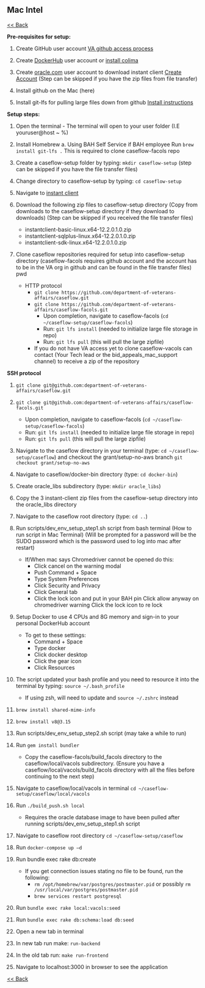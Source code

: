 ## Mac Intel  ##################################################

[<< Back](README.md)

**Pre-requisites for setup:**

1. Create GitHub user account [VA github access process](https://department-of-veterans-affairs.github.io/github-handbook/guides/onboarding/getting-access)

2. Create [DockerHub](https://hub.docker.com/signup) user account or [install colima](https://github.com/abiosoft/colima#installation)

3. Create [oracle.com](http://oracle.com/) user account to download instant client [Create Account](https://profile.oracle.com/myprofile/account/create-account.jspx) (Step can be skipped if you have the zip files from file transfer)

4. Install github on the Mac (here)

5. Install git-lfs for pulling large files down from github [Install instructions](https://git-lfs.github.com/)

**Setup steps:**

1. Open the terminal - The terminal will open to your user folder (I.E youruser@host ~ %)
2. Install Homebrew
    a. Using BAH Self Service if BAH employee Run ```brew install git-lfs .``` This is required to clone caseflow-facols repo

3. Create a caseflow-setup folder by typing: `mkdir caseflow-setup` (step can be skipped if you have the file transfer files)

4. Change directory to caseflow-setup by typing: `cd caseflow-setup`

5. Navigate to [instant client](https://www.oracle.com/database/tecdchnologies/instant-client/linux-x86-64-downloads.html)

6. Download the following zip files to caseflow-setup directory (Copy from downloads to the caseflow-setup directory if they download to downloads) (Step can be skipped if you received the file transfer files)
    * instantclient-basic-linux.x64-12.2.0.1.0.zip
    * instantclient-sqlplus-linux.x64-12.2.0.1.0.zip
    * instantclient-sdk-linux.x64-12.2.0.1.0.zip

7. Clone caseflow repositories required for setup into caseflow-setup directory (caseflow-facols requires github account and the account has to be in the VA org in github and can be found in the file transfer files) pwd
    * HTTP protocol
        * `git clone https://github.com/department-of-veterans-affairs/caseflow.git`
        * `git clone https://github.com/department-of-veterans-affairs/caseflow-facols.git`
            * Upon completion, navigate to caseflow-facols (`cd ~/caseflow-setup/caseflow-facols`)
            * Run: `git lfs install` (needed to initialize large file storage in repo)
            * Run: `git lfs pull` (this will pull the large zipfile)
        * If you do not have VA access yet to clone caseflow-vacols can contact (Your Tech lead or the bid_appeals_mac_support channel) to receive a zip of the repository

**SSH protocol**

1. `git clone git@github.com:department-of-veterans-affairs/caseflow.git`

2. `git clone git@github.com:department-of-veterans-affairs/caseflow-facols.git`
    * Upon completion, navigate to caseflow-facols (`cd ~/caseflow-setup/caseflow-facols`)
    * Run: `git lfs install` (needed to initialize large file storage in repo)
    * Run: `git lfs pull` (this will pull the large zipfile)

3. Navigate to the caseflow directory in your terminal (type: `cd ~/caseflow-setup/caseflow`) and checkout the grant/setup-no-aws branch `git checkout grant/setup-no-aws`

4. Navigate to caseflow/docker-bin directory (type: `cd docker-bin`)

5. Create oracle_libs subdirectory (type: `mkdir oracle_libs`)

6. Copy the 3 instant-client zip files from the caseflow-setup directory into the oracle_libs directory

7. Navigate to the caseflow root directory (type: `cd ..`)

8. Run scripts/dev_env_setup_step1.sh script from bash terminal (How to run script in Mac Terminal) (Will be prompted for a password will be the SUDO password which is the password used to log into mac after restart)
    * If/When mac says Chromedriver cannot be opened do this:
        * Click cancel on the warning modal
        * Push Command + Space
        * Type System Preferences
        * Click Security and Privacy
        * Click General tab
        * Click the lock icon and put in your BAH pin Click allow anyway on chromedriver warning Click the lock icon to re lock

9. Setup Docker to use 4 CPUs and 8G memory and sign-in to your personal DockerHub account
    * To get to these settings:
        * Command + Space
        * Type docker
        * Click docker desktop
        * Click the gear icon
        * Click Resources

10. The script updated your bash profile and you need to resource it into the terminal by typing: `source ~/.bash_profile`
    * If using zsh, will need to update and `source ~/.zshrc` instead

11. `brew install shared-mime-info`

12. `brew install v8@3.15`

13. Run scripts/dev_env_setup_step2.sh script (may take a while to run)

14. Run `gem install bundler`
    * Copy the caseflow-facols/build_facols directory to the caseflow/local/vacols subdirectory. (Ensure you have a caseflow/local/vacols/build_facols directory with all the files before continuing to the next step)

15. Navigate to caseflow/local/vacols in terminal `cd ~/caseflow- setup/caseflow/local/vacols`

16. Run `./build_push.sh local`
    * Requires the oracle database image to have been pulled after running scripts/dev_env_setup_step1.sh script

17. Navigate to caseflow root directory `cd ~/caseflow-setup/caseflow`

18. Run `docker-compose up –d`

19. Run bundle exec rake db:create
    * If you get connection issues stating no file to be found, run the following:
        * `rm /opt/homebrew/var/postgres/postmaster.pid` or possibly `rm /usr/local/var/postgres/postmaster.pid`
        * `brew services restart postgresql`

20. Run `bundle exec rake local:vacols:seed`

21. Run `bundle exec rake db:schema:load db:seed`

22. Open a new tab in terminal

23. In new tab run make: ```run-backend```

24. In the old tab run: ```make run-frontend```

25. Navigate to localhost:3000 in browser to see the application

[<< Back](README.md)
